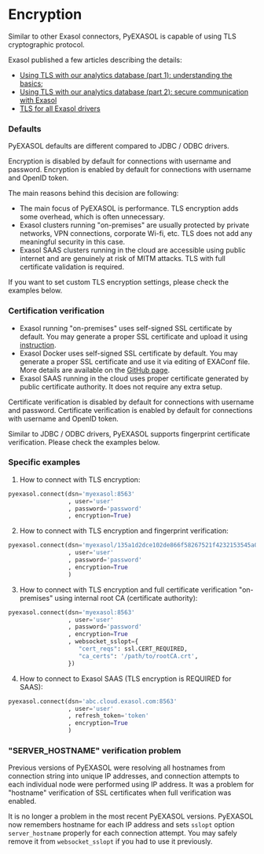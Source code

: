 # Encryption

Similar to other Exasol connectors, PyEXASOL is capable of using TLS cryptographic protocol.

Exasol published a few articles describing the details:
- [Using TLS with our analytics database (part 1): understanding the basics](https://www.exasol.com/resource/using-tls-with-our-analytics-database-understanding-the-basics/);
- [Using TLS with our analytics database (part 2): secure communication with Exasol](https://www.exasol.com/resource/using-tls-with-our-analytics-database-secure-communication-with-exasol/)
- [TLS for all Exasol drivers](https://www.exasol.com/support/browse/EXASOL-2936)

### Defaults

PyEXASOL defaults are different compared to JDBC / ODBC drivers.

Encryption is disabled by default for connections with username and password. Encryption is enabled by default for connections with username and OpenID token.

The main reasons behind this decision are following:

- The main focus of PyEXASOL is performance. TLS encryption adds some overhead, which is often unnecessary.
- Exasol clusters running "on-premises" are usually protected by private networks, VPN connections, corporate Wi-fi, etc. TLS does not add any meaningful security in this case.
- Exasol SAAS clusters running in the cloud are accessible using public internet and are genuinely at risk of MITM attacks. TLS with full certificate validation is required.

If you want to set custom TLS encryption settings, please check the examples below.

### Certification verification

- Exasol running "on-premises" uses self-signed SSL certificate by default. You may generate a proper SSL certificate and upload it using [instruction](https://docs.exasol.com/administration/on-premise/access_management/tls_certificate.htm).
- Exasol Docker uses self-signed SSL certificate by default. You may generate a proper SSL certificate and use it via editing of EXAConf file. More details are available on the [GitHub page](https://github.com/exasol/docker-db).
- Exasol SAAS running in the cloud uses proper certificate generated by public certificate authority. It does not require any extra setup.

Certificate verification is disabled by default for connections with username and password.  Certificate verification is enabled by default for connections with username and OpenID token.

Similar to JDBC / ODBC drivers, PyEXASOL supports fingerprint certificate verification. Please check the examples below.

### Specific examples

1) How to connect with TLS encryption:

```python
pyexasol.connect(dsn='myexasol:8563'
                 , user='user'
                 , password='password'
                 , encryption=True)
```

2) How to connect with TLS encryption and fingerprint verification:

```python
pyexasol.connect(dsn='myexasol/135a1d2dce102de866f58267521f4232153545a075dc85f8f7596f57e588a181:8563'
                 , user='user'
                 , password='password'
                 , encryption=True
                 )
```

3) How to connect with TLS encryption and full certificate verification "on-premises" using internal root CA (certificate authority):

```python
pyexasol.connect(dsn='myexasol:8563'
                 , user='user'
                 , password='password'
                 , encryption=True
                 , websocket_sslopt={
                    "cert_reqs": ssl.CERT_REQUIRED,
                    "ca_certs": '/path/to/rootCA.crt',
                 })
```

4) How to connect to Exasol SAAS (TLS encryption is REQUIRED for SAAS):

```python
pyexasol.connect(dsn='abc.cloud.exasol.com:8563'
                 , user='user'
                 , refresh_token='token'
                 , encryption=True
                 )
```

### "SERVER_HOSTNAME" verification problem

Previous versions of PyEXASOL were resolving all hostnames from connection string into unique IP addresses, and connection attempts to each individual node were performed using IP address. It was a problem for "hostname" verification of SSL certificates when full verification was enabled.

It is no longer a problem in the most recent PyEXASOL versions. PyEXASOL now remembers hostname for each IP address and sets `sslopt` option `server_hostname` properly for each connection attempt. You may safely remove it from `websocket_sslopt` if you had to use it previously.
